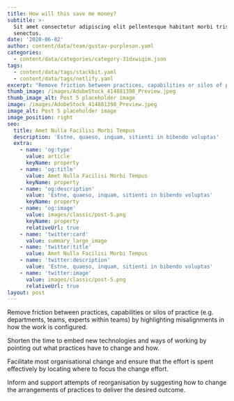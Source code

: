 ```yaml
---
title: How will this save me money?
subtitle: >-
  Sit amet consectetur adipiscing elit pellentesque habitant morbi tristique
  senectus.
date: '2020-06-02'
author: content/data/team/gustav-purpleson.yaml
categories:
  - content/data/categories/category-31dxwiqim.json
tags:
  - content/data/tags/stackbit.yaml
  - content/data/tags/netlify.yaml
excerpt: "Remove friction between practices, capabilities or silos of practice (e.g. departments, teams, experts within teams) by highlighting misalignments in how the work is configured.Shorten the time to embed new technologies and ways of working by pointing out what practices have to change and how.\_Facilitate most organisational change and ensure that the effort is spent effectively by locating where to focus the change effort.\_Inform and support attempts of reorganisation by suggesting how to change the arrangements of practices to deliver the desired outcome."
thumb_image: /images/AdobeStock_414881398_Preview.jpeg
thumb_image_alt: Post 5 placeholder image
image: /images/AdobeStock_414881398_Preview.jpeg
image_alt: Post 5 placeholder image
image_position: right
seo:
  title: Amet Nulla Facilisi Morbi Tempus
  description: 'Estne, quaeso, inquam, sitienti in bibendo voluptas'
  extra:
    - name: 'og:type'
      value: article
      keyName: property
    - name: 'og:title'
      value: Amet Nulla Facilisi Morbi Tempus
      keyName: property
    - name: 'og:description'
      value: 'Estne, quaeso, inquam, sitienti in bibendo voluptas'
      keyName: property
    - name: 'og:image'
      value: images/classic/post-5.png
      keyName: property
      relativeUrl: true
    - name: 'twitter:card'
      value: summary_large_image
    - name: 'twitter:title'
      value: Amet Nulla Facilisi Morbi Tempus
    - name: 'twitter:description'
      value: 'Estne, quaeso, inquam, sitienti in bibendo voluptas'
    - name: 'twitter:image'
      value: images/classic/post-5.png
      relativeUrl: true
layout: post
---
```

Remove friction between practices, capabilities or silos of practice (e.g. departments, teams, experts within teams) by highlighting misalignments in how the work is configured.


Shorten the time to embed new technologies and ways of working by pointing out what practices have to change and how. 

Facilitate most organisational change and ensure that the effort is spent effectively by locating where to focus the change effort. 

Inform and support attempts of reorganisation by suggesting how to change the arrangements of practices to deliver the desired outcome. 
